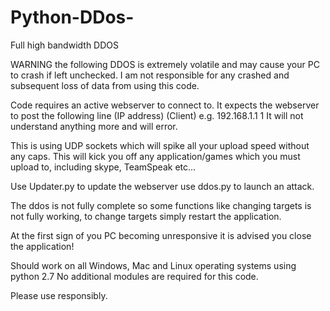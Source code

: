 # Python-DDos-
Full high bandwidth DDOS

WARNING the following DDOS is extremely volatile and may cause your PC to crash if left unchecked. I am not responsible for any crashed and subsequent loss of data from using this code.

Code requires an active webserver to connect to. It expects the webserver to post the following line (IP address)
(Client) e.g. 192.168.1.1
1 It will not understand anything more and will error.

This is using UDP sockets which will spike all your upload speed without any caps. This will kick you off any application/games which you must upload to, including skype, TeamSpeak etc...

Use Updater.py to update the webserver use ddos.py to launch an attack.

The ddos is not fully complete so some functions like changing targets is not fully working, to change targets simply restart the application.

At the first sign of you PC becoming unresponsive it is advised you close the application!

Should work on all Windows, Mac and Linux operating systems using python 2.7 No additional modules are required for this code.

Please use responsibly. 

